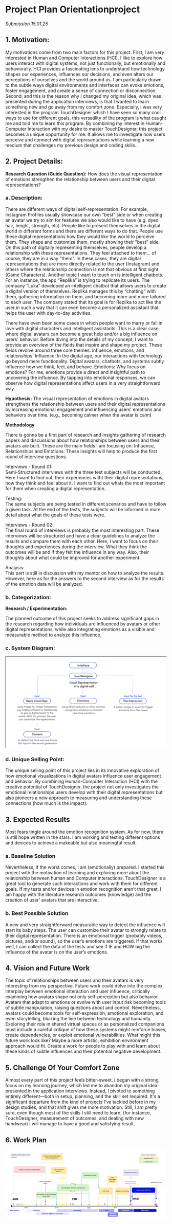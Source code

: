 # Project Plan Orientationproject 

*Submission 15.01.25*

## 1. Motivation:
My motivations come from two main factors for this project. First, I am very interested in Human and Computer Interactions (HCI). I like to explore how users interact with digital systems, not just functionally, but emotionally and behaviorally. HCI provides a fascinating lens to understand how technology shapes our experiences, influences our decisions, and even alters our perceptions of ourselves and the world around us. I am particularly drawn to the subtle ways digital environments and interfaces can evoke emotions, foster engagement, and create a sense of connection or disconnection.
Second, and this is the reason why I changed my original idea, which was presented during the application interviews, is that I wanted to learn something new and go away from my comfort zone. Especially, I was very interested in the program TouchDesigner which I have seen so many cool ways to use for different goals, this versatility of the program is what caught me and told me to learn this program. 
By combining my interest in Human-Computer Interaction with my desire to master TouchDesigner, this project becomes a unique opportunity for me. It allows me to investigate how users perceive and connect with digital representations while learning a new medium that challenges my previous design and coding skills.. 

## 2.	Project Details: 

**Research Question (Guide Question):**
How does the visual representation of emotions strengthen the relationship between users and their digital representations?


### a.	Description:
There are different ways of digital self-representation. For example, Instagram Profiles usually showcase our own “best” side or when creating an avatar we try to aim for features we also would like to have (e.g. dyed hair, height, strength, etc). 
People like to present themselves in the digital world in different forms and there are different ways to do that. People use these digital representations how they would like the world to perceive them. They shape and customize them, mostly showing their "best" side. On this path of digitally representing themselves, people develop a relationship with these representations. They feel attached to them... of course, they are in a way "them". In these cases, they are digital representations that are more directly related to the user (Instagram) and others where the relationship connection is not that obvious at first sight (Game Characters).
Another topic I want to touch on is intelligent chatbots. For an instance, the app “Replika” is trying to replicate its users. The company “Luka” developed an intelligent chatbot that allows users to create a digital version of themselves. Replika manages this by “chatting” with them, gathering information on them, and becoming more and more tailored to each user. The company stated that its goal is for Replika to act like the user in such a way that it can even become a personalized assistant that helps the user with day-to-day activities. 

There have even been some cases in which people want to marry or fall in love with digital characters and intelligent assistants. This is a clear case where digital avatars can become a great help and/or a big influence on users' behavior. 
Before diving into the details of my concept, I want to provide an overview of the fields that inspire and shape my project. These fields revolve around three core themes: influence, emotions, and relationships.
Influence: In the digital age, our interactions with technology go beyond mere functionality. Digital avatars, chatbots, and systems subtly influence how we think, feel, and behave.
Emotions: Why focus on emotions? For me, emotions provide a direct and insightful path to uncovering the influence. By tapping into emotional responses, we can observe how digital representations affect users in a very straightforward way. 

**Hypothesis:**
The visual representation of emotions in digital avatars strengthens the relationship between users and their digital representations by increasing emotional engagement and influencing users' emotions and behaviors over time. (e.g., becoming calmer when the avatar is calm)

**Methodology**

There is gonna be a first part of research and insights gathering of research papers and discussions about how relationships between users and their avatars are built. These are the main fields I am focusing on: Influence, Relationships and Emotions. 
These insights will help to produce the first round of interview questions. 

Interviews - Round 01: <br>
Semi-Structured interviews with the three test subjects will be conducted. Here I want to find out, their experiences witht their digital representations, how they think and feel about it. I want to find out whats the most important for them when creating a digital representation. 

Testing: <br>
The same subjects are being tested in different scenarios and have to follow a given task. At the end of the tests, the subjects will be informed in more detail about what the goals of these tests were.

Interviews - Round 02: <br>
The final round of interviews is probably the most interesting part. These interviews will be structured and have a clear guidelines to analyze the results and compare them with each other. Here, I want to focus on their thoughts and experiences during the interview. What they think the outcomes will be and if they felt the influence in any way. Also, their thoughts about what could be improved for another experiment. 

Analysis: <br>
This part is still in discussion with my mentor on how to analyze the results. However, here as for the answers to the second interview as for the results of the emotion data will be analyzed. 

### b.	Categorization: 

**Research / Experimentation:**

The planned outcome of this project seeks to address significant gaps in the research regarding how individuals are influenced by avatars or other digital representations, while also integrating emotions as a visible and measurable method to analyze this influence. 

### c.	System Diagram: 

![System Diagram](./img/system_diagram.png)

### d.	Unique Selling Point: 

The unique selling point of this project lies in its innovative exploration of how emotional visualizations in digital avatars influence user engagement and behavior. By combining Human-Computer Interaction (HCI) with the creative potential of TouchDesigner, the project not only investigates the emotional relationships users develop with their digital representations but also pioneers a new approach to measuring and understanding these connections (how much is the impact).


## 3.	Expected Results

Most fears tingle around the emotion recognition system. As for now, there is still hope written in the stars. I am working and testing different options and devices to achieve a makeable but also meaningful result. 

### a.	Baseline Solution

Nevertheless, if the worst comes, I am (emotionally) prepared. I started this project with the motivation of learning and exploring more about the relationship between human and Computer interactions. TouchDesigner is a great tool to generate such interactions and work with them for different goals. If my tests and/or devices in emotion recognition aren’t that great, I am happy with the literature research outcomes (knowledge) and the creation of user’ avatars that are interactive. 

### b.	Best Possible Solution

A new and very straightforward measurable way to detect the influence will start its baby steps. The user can customize their avatar to strongly relate to their digital representation. There is an emotional trigger (probably videos, pictures, and/or sound), so the user’s emotions are triggered. If that works well, I can collect the data of the tests and see if IF and HOW big the influence of the avatar is on the user’s emotions. 


## 4.	Vision and Future Work

The topic of relationships between users and their avatars is very interesting from my perspective. Future work could delve into the complex interplay between emotional interaction and user influence, critically examining how avatars shape not only self-perception but also behavior. Avatars that adapt to emotions or evolve with user input risk becoming tools of subtle manipulation, raising questions about and control. Nevertheless, avatars could become tools for self-expression, emotional exploration, and even storytelling, blurring the line between technology and humanity. Exploring their role in shared virtual spaces or as personalized companions must include a careful critique of how these systems might reinforce biases, create dependencies, or exploit emotional vulnerabilities.
What might this future work look like? Maybe a more artistic, exhibition environment approach would fit. Create a work for people to play with and learn about these kinds of subtle influences and their potential negative development. 

## 5.	Challenge Of Your Comfort Zone

Almost every part of this project feels bitter-sweet. I began with a strong focus on my learning journey, which led me to abandon my original idea presented in the application interviews. Instead, I pivoted to something entirely different—both in setup, planning, and the skill set required. It's a significant departure from the kind of projects I’ve tackled before in my design studies, and that shift gives me more motivation. Still, I am pretty sure, even though most of the skills I still need to learn, (for instance, TouchDesigner, measurement of outcomes, and dealing with new handwear) I will manage to have a good and satisfying result. 

## 6.	Work Plan

![Timeline](./img/Timeline.jpg)
